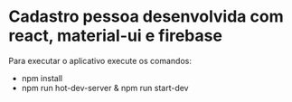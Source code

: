 # Cadastro pessoa desenvolvida com react, material-ui e firebase

Para executar o aplicativo execute os comandos:

* npm install
* npm run hot-dev-server & npm run start-dev
